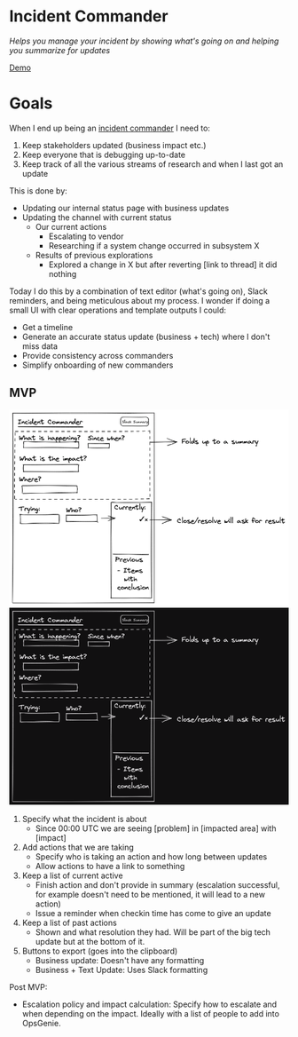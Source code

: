 Incident Commander
==================
_Helps you manage your incident by showing what's going on and helping you
summarize for updates_

[Demo](https://gaqzi.github.io/incident-commander/)

# Goals

When I end up being an [incident commander] I need to:

1. Keep stakeholders updated (business impact etc.)
2. Keep everyone that is debugging up-to-date
3. Keep track of all the various streams of research and when I last got an
   update

This is done by:

- Updating our internal status page with business updates
- Updating the channel with current status
    - Our current actions
        - Escalating to vendor
        - Researching if a system change occurred in subsystem X
    - Results of previous explorations
        - Explored a change in X but after reverting [link to thread] it did
          nothing

Today I do this by a combination of text editor (what's going on), Slack
reminders, and being meticulous about my process. I wonder if doing a small
UI with clear operations and template outputs I could:

- Get a timeline
- Generate an accurate status update (business + tech) where I don't miss data
- Provide consistency across commanders
- Simplify onboarding of new commanders

[incident commander]: https://www.atlassian.com/incident-management/incident-response/incident-commander

## MVP

![Mockup](docs/images/incident-commander-mockup.light.excalidraw.png#gh-light-mode-only)
![Mockup](docs/images/incident-commander-mockup.dark.excalidraw.png#gh-dark-mode-only)

1. Specify what the incident is about
    - Since 00:00 UTC we are seeing [problem] in [impacted area] with [impact]
2. Add actions that we are taking
    - Specify who is taking an action and how long between updates
    - Allow actions to have a link to something
3. Keep a list of current active
    - Finish action and don't provide in summary (escalation successful, for
      example doesn't need to be mentioned, it will lead to a new action)
    - Issue a reminder when checkin time has come to give an update
4. Keep a list of past actions
    - Shown and what resolution they had. Will be part of the big tech
      update but at the bottom of it.
5. Buttons to export (goes into the clipboard)
    - Business update: Doesn't have any formatting
    - Business + Text Update: Uses Slack formatting

Post MVP:

- Escalation policy and impact calculation: Specify how to escalate and
  when depending on the impact. Ideally with a list of people to add into
  OpsGenie.
